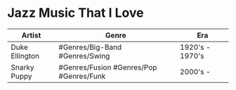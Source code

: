 # Jazz Music That I Love
| Artist         | Genre                                   | Era             |
| -------------- | --------------------------------------- | --------------- |
| Duke Ellington | #Genres/Big-Band #Genres/Swing          | 1920's - 1970's |
| Snarky Puppy   | #Genres/Fusion #Genres/Pop #Genres/Funk | 2000's -        |
